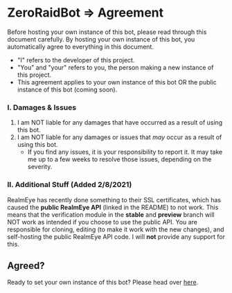 # ZeroRaidBot ⇒ Agreement
Before hosting your own instance of this bot, please read through this document carefully. By hosting your own instance of this bot, you automatically agree to everything in this document. 
- "I" refers to the developer of this project.
- "You" and "your" refers to you, the person making a new instance of this project.
- This agreement applies to your own instance of this bot OR the public instance of this bot (coming soon). 

### I. Damages & Issues
1. I am NOT liable for any damages that have occurred as a result of using this bot.
2. I am NOT liable for any damages or issues that *may* occur as a result of using this bot.
    - If you find any issues, it is your responsibility to report it. It may take me up to a few weeks to resolve those issues, depending on the severity.  

### II. Additional Stuff (Added 2/8/2021)
RealmEye has recently done something to their SSL certificates, which has caused the **public RealmEye API** (linked in the README) to not work. This means that the verification module in the **stable** and **preview** branch will NOT work as intended if you choose to use the public API. You are responsible for cloning, editing (to make it work with the new changes), and self-hosting the public RealmEye API code. I will **not** provide any support for this.

## Agreed?
Ready to set your own instance of this bot? Please head over [here](https://github.com/DungeoneerExalt/ZeroRaidBot/blob/master/md_img/SETUP.md).